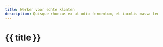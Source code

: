 ```yaml
---
title: Werken voor echte klanten
description: Quisque rhoncus ex ut odio fermentum, et iaculis massa tempus.
---
```


<h1>
    {{ title }}
</h1>